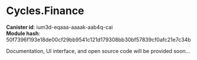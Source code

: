 # Cycles.Finance

**Canister id**: ium3d-eqaaa-aaaak-aab4q-cai  
**Module hash**: 50f7396f193e18de00cf29bb9541c121d179308bb30bf57839cf0afc21e7c34b  

Documentation, UI interface, and open source code will be provided soon...
